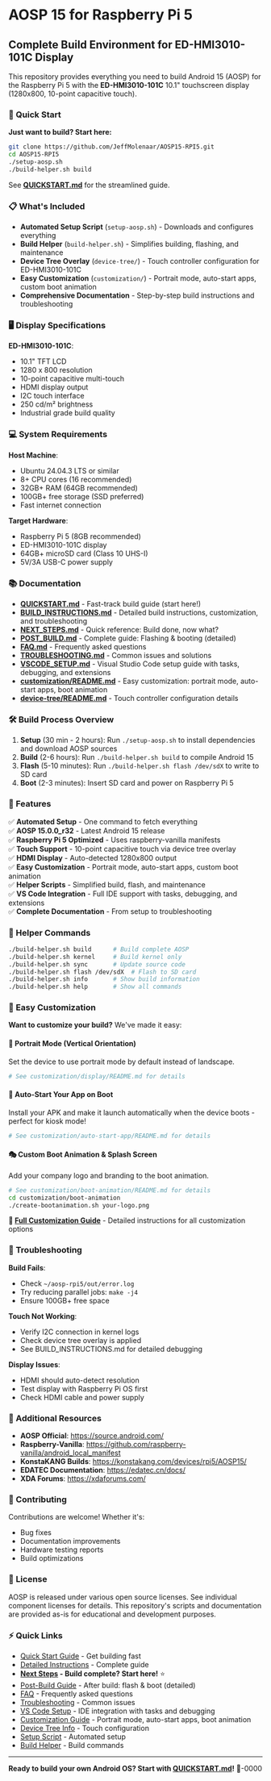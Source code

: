 # AOSP 15 for Raspberry Pi 5
## Complete Build Environment for ED-HMI3010-101C Display

This repository provides everything you need to build Android 15 (AOSP) for the Raspberry Pi 5 with the **ED-HMI3010-101C** 10.1" touchscreen display (1280x800, 10-point capacitive touch).

### 🚀 Quick Start

**Just want to build? Start here:**

```bash
git clone https://github.com/JeffMolenaar/AOSP15-RPI5.git
cd AOSP15-RPI5
./setup-aosp.sh
./build-helper.sh build
```

See [**QUICKSTART.md**](QUICKSTART.md) for the streamlined guide.

### 📋 What's Included

- **Automated Setup Script** (`setup-aosp.sh`) - Downloads and configures everything
- **Build Helper** (`build-helper.sh`) - Simplifies building, flashing, and maintenance
- **Device Tree Overlay** (`device-tree/`) - Touch controller configuration for ED-HMI3010-101C
- **Easy Customization** (`customization/`) - Portrait mode, auto-start apps, custom boot animation
- **Comprehensive Documentation** - Step-by-step build instructions and troubleshooting

### 🖥️ Display Specifications

**ED-HMI3010-101C**:
- 10.1" TFT LCD
- 1280 x 800 resolution
- 10-point capacitive multi-touch
- HDMI display output
- I2C touch interface
- 250 cd/m² brightness
- Industrial grade build quality

### 💻 System Requirements

**Host Machine**:
- Ubuntu 24.04.3 LTS or similar
- 8+ CPU cores (16 recommended)
- 32GB+ RAM (64GB recommended)
- 100GB+ free storage (SSD preferred)
- Fast internet connection

**Target Hardware**:
- Raspberry Pi 5 (8GB recommended)
- ED-HMI3010-101C display
- 64GB+ microSD card (Class 10 UHS-I)
- 5V/3A USB-C power supply

### 📚 Documentation

- **[QUICKSTART.md](QUICKSTART.md)** - Fast-track build guide (start here!)
- **[BUILD_INSTRUCTIONS.md](BUILD_INSTRUCTIONS.md)** - Detailed build instructions, customization, and troubleshooting
- **[NEXT_STEPS.md](NEXT_STEPS.md)** - Quick reference: Build done, now what?
- **[POST_BUILD.md](POST_BUILD.md)** - Complete guide: Flashing & booting (detailed)
- **[FAQ.md](FAQ.md)** - Frequently asked questions
- **[TROUBLESHOOTING.md](TROUBLESHOOTING.md)** - Common issues and solutions
- **[VSCODE_SETUP.md](VSCODE_SETUP.md)** - Visual Studio Code setup guide with tasks, debugging, and extensions
- **[customization/README.md](customization/README.md)** - Easy customization: portrait mode, auto-start apps, boot animation
- **[device-tree/README.md](device-tree/README.md)** - Touch controller configuration details

### 🛠️ Build Process Overview

1. **Setup** (30 min - 2 hours): Run `./setup-aosp.sh` to install dependencies and download AOSP sources
2. **Build** (2-6 hours): Run `./build-helper.sh build` to compile Android 15
3. **Flash** (5-10 minutes): Run `./build-helper.sh flash /dev/sdX` to write to SD card
4. **Boot** (2-3 minutes): Insert SD card and power on Raspberry Pi 5

### 🎯 Features

✅ **Automated Setup** - One command to fetch everything  
✅ **AOSP 15.0.0_r32** - Latest Android 15 release  
✅ **Raspberry Pi 5 Optimized** - Uses raspberry-vanilla manifests  
✅ **Touch Support** - 10-point capacitive touch via device tree overlay  
✅ **HDMI Display** - Auto-detected 1280x800 output  
✅ **Easy Customization** - Portrait mode, auto-start apps, custom boot animation  
✅ **Helper Scripts** - Simplified build, flash, and maintenance  
✅ **VS Code Integration** - Full IDE support with tasks, debugging, and extensions  
✅ **Complete Documentation** - From setup to troubleshooting  

### 🔧 Helper Commands

```bash
./build-helper.sh build      # Build complete AOSP
./build-helper.sh kernel     # Build kernel only
./build-helper.sh sync       # Update source code
./build-helper.sh flash /dev/sdX  # Flash to SD card
./build-helper.sh info       # Show build information
./build-helper.sh help       # Show all commands
```

### 🎨 Easy Customization

**Want to customize your build?** We've made it easy:

#### 📱 Portrait Mode (Vertical Orientation)
Set the device to use portrait mode by default instead of landscape.
```bash
# See customization/display/README.md for details
```

#### 🚀 Auto-Start Your App on Boot
Install your APK and make it launch automatically when the device boots - perfect for kiosk mode!
```bash
# See customization/auto-start-app/README.md for details
```

#### 🎭 Custom Boot Animation & Splash Screen
Add your company logo and branding to the boot animation.
```bash
# See customization/boot-animation/README.md for details
cd customization/boot-animation
./create-bootanimation.sh your-logo.png
```

**📖 [Full Customization Guide](customization/README.md)** - Detailed instructions for all customization options

### 🐛 Troubleshooting

**Build Fails**:
- Check `~/aosp-rpi5/out/error.log`
- Try reducing parallel jobs: `make -j4`
- Ensure 100GB+ free space

**Touch Not Working**:
- Verify I2C connection in kernel logs
- Check device tree overlay is applied
- See BUILD_INSTRUCTIONS.md for detailed debugging

**Display Issues**:
- HDMI should auto-detect resolution
- Test display with Raspberry Pi OS first
- Check HDMI cable and power supply

### 📖 Additional Resources

- **AOSP Official**: https://source.android.com/
- **Raspberry-Vanilla**: https://github.com/raspberry-vanilla/android_local_manifest
- **KonstaKANG Builds**: https://konstakang.com/devices/rpi5/AOSP15/
- **EDATEC Documentation**: https://edatec.cn/docs/
- **XDA Forums**: https://xdaforums.com/

### 🤝 Contributing

Contributions are welcome! Whether it's:
- Bug fixes
- Documentation improvements
- Hardware testing reports
- Build optimizations

### 📄 License

AOSP is released under various open source licenses. See individual component licenses for details.
This repository's scripts and documentation are provided as-is for educational and development purposes.

### ⚡ Quick Links

- [Quick Start Guide](QUICKSTART.md) - Get building fast
- [Detailed Instructions](BUILD_INSTRUCTIONS.md) - Complete guide
- **[Next Steps](NEXT_STEPS.md) - Build complete? Start here!** ⭐
- [Post-Build Guide](POST_BUILD.md) - After build: flash & boot (detailed)
- [FAQ](FAQ.md) - Frequently asked questions
- [Troubleshooting](TROUBLESHOOTING.md) - Common issues
- [VS Code Setup](VSCODE_SETUP.md) - IDE integration with tasks and debugging
- [Customization Guide](customization/README.md) - Portrait mode, auto-start apps, boot animation
- [Device Tree Info](device-tree/README.md) - Touch configuration
- [Setup Script](setup-aosp.sh) - Automated setup
- [Build Helper](build-helper.sh) - Build commands

---

**Ready to build your own Android OS? Start with [QUICKSTART.md](QUICKSTART.md)!** 🎉-0000
